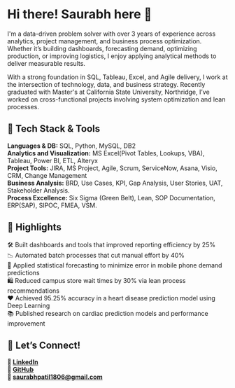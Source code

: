 # Hi there! Saurabh here 👋  

I'm a data-driven problem solver with over 3 years of experience across analytics, project management, and business process optimization. Whether it’s building dashboards, forecasting demand, optimizing production, or improving logistics, I enjoy applying analytical methods to deliver measurable results.
  
With a strong foundation in SQL, Tableau, Excel, and Agile delivery, I work at the intersection of technology, data, and business strategy. Recently graduated with Master's at California State University, Northridge, I’ve worked on cross-functional projects involving system optimization and lean processes.
  
## **🔧 Tech Stack & Tools**
  
**Languages & DB:** SQL, Python, MySQL, DB2\
**Analytics and Visualization:** MS Excel(Pivot Tables, Lookups, VBA), Tableau, Power BI, ETL, Alteryx\
**Project Tools:** JIRA, MS Project, Agile, Scrum, ServiceNow, Asana, Visio, CRM, Change Management\
**Business Analysis:** BRD, Use Cases, KPI, Gap Analysis, User Stories, UAT, Stakeholder Analysis.\
**Process Excellence:** Six Sigma (Green Belt), Lean, SOP Documentation, ERP(SAP), SIPOC, FMEA, VSM.
  
## **📌 Highlights**
  
🛠 Built dashboards and tools that improved reporting efficiency by 25%\
📉 Automated batch processes that cut manual effort by 40%\
🧪 Applied statistical forecasting to minimize error in mobile phone demand predictions\
🛍️ Reduced campus store wait times by 30% via lean process recommendations\
❤️ Achieved 95.25% accuracy in a heart disease prediction model using Deep Learning\
📚 Published research on cardiac prediction models and performance improvement
  
## **🤝 Let’s Connect!**
**🔗 [LinkedIn](https://www.linkedin.com/in/saurabh-patil18/)**\
**🐙 [GitHub](https://github.com/Saurabh-patil18)**\
**📧 saurabhpatil1806@gmail.com**
  
<!--
**Saurabh-patil18/Saurabh-patil18** is a ✨ _special_ ✨ repository because its `README.md` (this file) appears on your GitHub profile.

Here are some ideas to get you started:

- 🔭 I’m currently working on ...
- 🌱 I’m currently learning ...
- 👯 I’m looking to collaborate on ...
- 🤔 I’m looking for help with ...
- 💬 Ask me about ...
- 📫 How to reach me: ...
- 😄 Pronouns: ...
- ⚡ Fun fact: ...
-->
